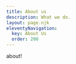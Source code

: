 ```yaml
---
title: About us
description: What we do.
layout: page.njk
eleventyNavigation:
  key: About Us
  order: 200
---
```

about!